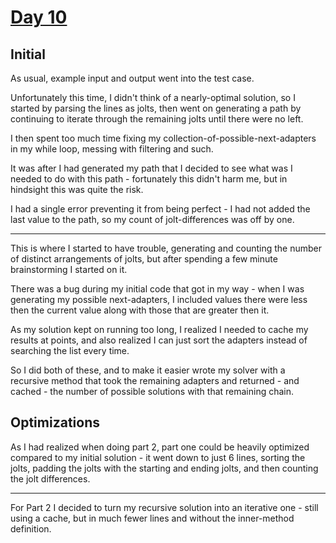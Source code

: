 # [Day 10](https://adventofcode.com/2020/day/10)

## Initial

As usual, example input and output went into the test case.

Unfortunately this time, I didn't think of a nearly-optimal solution, so I started by parsing the lines as jolts, then went on generating a path by continuing to iterate through the remaining jolts until there were no left.

I then spent too much time fixing my collection-of-possible-next-adapters in my while loop, messing with filtering and such.

It was after I had generated my path that I decided to see what was I needed to do with this path - fortunately this didn't harm me, but in hindsight this was quite the risk.

I had a single error preventing it from being perfect - I had not added the last value to the path, so my count of jolt-differences was off by one.

***

This is where I started to have trouble, generating and counting the number of distinct arrangements of jolts, but after spending a few minute brainstorming I started on it.

There was a bug during my initial code that got in my way - when I was generating my possible next-adapters, I included values there were less then the current value along with those that are greater then it.

As my solution kept on running too long, I realized I needed to cache my results at points, and also realized I can just sort the adapters instead of searching the list every time.

So I did both of these, and to make it easier wrote my solver with a recursive method that took the remaining adapters and returned - and cached - the number of possible solutions with that remaining chain.

## Optimizations

As I had realized when doing part 2, part one could be heavily optimized compared to my initial solution - it went down to just 6 lines, sorting the jolts, padding the jolts with the starting and ending jolts, and then counting the jolt differences.

***

For Part 2 I decided to turn my recursive solution into an iterative one - still using a cache, but in much fewer lines and without the inner-method definition.
